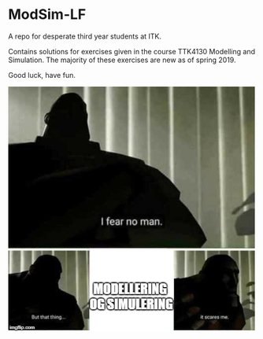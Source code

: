 # ModSim-LF
A repo for desperate third year students at ITK. 

Contains solutions for exercises given in the course TTK4130 Modelling and Simulation.
The majority of these exercises are new as of spring 2019.

Good luck, have fun.

![Gøygøy](Gøygøy.jpg)